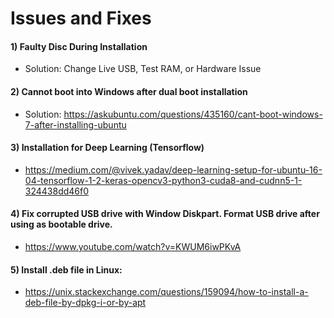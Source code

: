 # Issues and Fixes

#### 1) Faulty Disc During Installation
- Solution: Change Live USB, Test RAM, or Hardware Issue

#### 2) Cannot boot into Windows after dual boot installation
- Solution: https://askubuntu.com/questions/435160/cant-boot-windows-7-after-installing-ubuntu

#### 3) Installation for Deep Learning (Tensorflow)
- https://medium.com/@vivek.yadav/deep-learning-setup-for-ubuntu-16-04-tensorflow-1-2-keras-opencv3-python3-cuda8-and-cudnn5-1-324438dd46f0

#### 4) Fix corrupted USB drive with Window Diskpart. Format USB drive after using as bootable drive.
- https://www.youtube.com/watch?v=KWUM6iwPKvA

#### 5) Install .deb file in Linux:
- https://unix.stackexchange.com/questions/159094/how-to-install-a-deb-file-by-dpkg-i-or-by-apt

